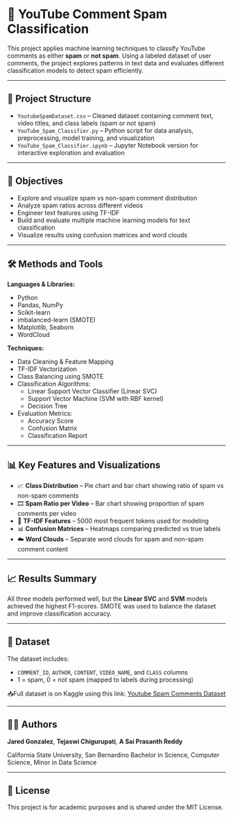 # 💬 YouTube Comment Spam Classification

This project applies machine learning techniques to classify YouTube comments as either **spam** or **not spam**. Using a labeled dataset of user comments, the project explores patterns in text data and evaluates different classification models to detect spam efficiently.

---

## 📁 Project Structure

- `YoutubeSpamDataset.csv` – Cleaned dataset containing comment text, video titles, and class labels (spam or not spam)  
- `YouTube_Spam_Classifier.py` – Python script for data analysis, preprocessing, model training, and visualization  
- `YouTube_Spam_Classifier.ipynb` – Jupyter Notebook version for interactive exploration and evaluation  

---

## 🧪 Objectives

- Explore and visualize spam vs non-spam comment distribution  
- Analyze spam ratios across different videos  
- Engineer text features using TF-IDF  
- Build and evaluate multiple machine learning models for text classification  
- Visualize results using confusion matrices and word clouds  

---

## 🛠️ Methods and Tools

**Languages & Libraries:**
- Python  
- Pandas, NumPy  
- Scikit-learn  
- imbalanced-learn (SMOTE)  
- Matplotlib, Seaborn  
- WordCloud  

**Techniques:**
- Data Cleaning & Feature Mapping  
- TF-IDF Vectorization  
- Class Balancing using SMOTE  
- Classification Algorithms:
  - Linear Support Vector Classifier (Linear SVC)  
  - Support Vector Machine (SVM with RBF kernel)  
  - Decision Tree  
- Evaluation Metrics:
  - Accuracy Score  
  - Confusion Matrix  
  - Classification Report  

---

## 📊 Key Features and Visualizations

- 📈 **Class Distribution** – Pie chart and bar chart showing ratio of spam vs non-spam comments  
- 🎞️ **Spam Ratio per Video** – Bar chart showing proportion of spam comments per video  
- 🧠 **TF-IDF Features** – 5000 most frequent tokens used for modeling  
- 📊 **Confusion Matrices** – Heatmaps comparing predicted vs true labels  
- ☁️ **Word Clouds** – Separate word clouds for spam and non-spam comment content  

---

## 📈 Results Summary

All three models performed well, but the **Linear SVC** and **SVM** models achieved the highest F1-scores. SMOTE was used to balance the dataset and improve classification accuracy.

---

## 📂 Dataset

The dataset includes:
- `COMMENT_ID`, `AUTHOR`, `CONTENT`, `VIDEO_NAME`, and `CLASS` columns  
- 1 = spam, 0 = not spam (mapped to labels during processing)

📥Full dataset is on Kaggle using this link: [Youtube Spam Comments Dataset](https://www.kaggle.com/code/ahmedhassansaqr/youtube-comments-spam-detection-f1-score-96)

---

## 👨‍💻 Authors

**Jared Gonzalez**, **Tejaswi Chigurupati**, **A Sai Prasanth Reddy**   


California State University, San Bernardino 
Bachelor in Science, Computer Science,
Minor in Data Science  

---

## 📃 License

This project is for academic purposes and is shared under the MIT License.
